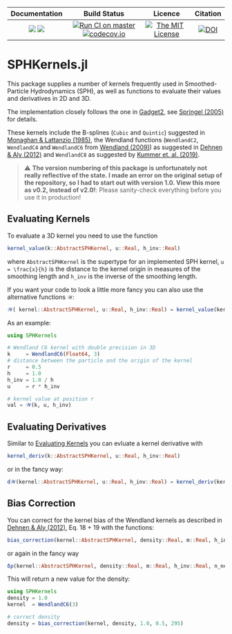 | **Documentation**                                                 | **Build Status**                                                                                | **Licence**                                                                                | **Citation** |
|:-----------------------------------------------------------------:|:-----------------------------------------------------------------------------------------------:| :-----------------------------------------------------------------------------------------------:|:-----------:|
[![](https://img.shields.io/badge/docs-stable-blue.svg)](https://LudwigBoess.github.io/SPHKernels.jl/stable) [![](https://img.shields.io/badge/docs-dev-blue.svg)](https://LudwigBoess.github.io/SPHKernels.jl/dev) | [![Run CI on master](https://github.com/LudwigBoess/SPHKernels.jl/actions/workflows/jlpkgbutler-ci-master-workflow.yml/badge.svg)](https://github.com/LudwigBoess/SPHKernels.jl/actions/workflows/jlpkgbutler-ci-master-workflow.yml) [![codecov.io](https://codecov.io/gh/LudwigBoess/SPHKernels.jl/coverage.svg?branch=master)](https://codecov.io/gh/LudwigBoess/SPHKernels.jl?branch=master) | [![The MIT License](https://img.shields.io/badge/license-MIT-orange.svg)](LICENSE.md) | [![DOI](https://zenodo.org/badge/281332370.svg)](https://zenodo.org/badge/latestdoi/281332370) |

# SPHKernels.jl

This package supplies a number of kernels frequently used in Smoothed-Particle Hydrodynamics (SPH), as well as functions to evaluate their values and derivatives in 2D and 3D.

The implementation closely follows the one in [Gadget2](https://wwwmpa.mpa-garching.mpg.de/gadget/), see [Springel (2005)](https://ui.adsabs.harvard.edu/abs/2005MNRAS.364.1105S/abstract) for details.

These kernels include the B-splines (`Cubic` and `Quintic`) suggested in [Monaghan & Lattanzio (1985)](https://ui.adsabs.harvard.edu/abs/1985A%26A...149..135M/abstract), the Wendland functions (`WendlandC2`, `WendlandC4` and `WendlandC6` from [Wendland (2009)](https://www.researchgate.net/publication/220179293_Divergence-Free_Kernel_Methods_for_Approximating_the_Stokes_Problem)) as suggested in [Dehnen & Aly (2012)](https://academic.oup.com/mnras/article/425/2/1068/1187211) and `WendlandC8` as suggested by [Kummer et. al. (2019)](https://arxiv.org/abs/1902.02330).


> :warning: **The version numbering of this package is unfortunately not really reflective of the state. I made an error on the original setup of the repository, so I had to start out with version 1.0. View this more as v0.2, instead of v2.0!**: Please sanity-check everything before you use it in production!
     

## Evaluating Kernels

To evaluate a 3D kernel you need to use the function

```julia
kernel_value(k::AbstractSPHKernel, u::Real, h_inv::Real)
```

where `AbstractSPHKernel` is the supertype for an implemented SPH kernel, ``u = \frac{x}{h}`` is the distance to the kernel origin in measures of the smoothing length and `h_inv` is the inverse of the smoothing length.

If you want your code to look a little more fancy you can also use the alternative functions `𝒲`:

```julia
𝒲( kernel::AbstractSPHKernel, u::Real, h_inv::Real) = kernel_value(kernel, u, h_inv)
```

As an example:
```julia
using SPHKernels 

# Wendland C6 kernel with double precision in 3D
k     = WendlandC6(Float64, 3)
# distance between the particle and the origin of the kernel
r     = 0.5
h     = 1.0
h_inv = 1.0 / h
u     = r * h_inv

# kernel value at position r
val = 𝒲(k, u, h_inv)
```


## Evaluating Derivatives

Similar to [Evaluating Kernels](@ref) you can evluate a kernel derivative with

```julia
kernel_deriv(k::AbstractSPHKernel, u::Real, h_inv::Real)
```

or in the fancy way:

```julia
d𝒲(kernel::AbstractSPHKernel, u::Real, h_inv::Real) = kernel_deriv(kernel, u, h_inv)
```

## Bias Correction

You can correct for the kernel bias of the Wendland kernels as described in [Dehnen & Aly (2012)](https://academic.oup.com/mnras/article/425/2/1068/1187211), Eq. 18 + 19 with the functions:

```julia
bias_correction(kernel::AbstractSPHKernel, density::Real, m::Real, h_inv::Real, n_neighbours::Integer)
```

or again in the fancy way

```julia
δρ(kernel::AbstractSPHKernel, density::Real, m::Real, h_inv::Real, n_neighbours::Integer) = bias_correction(kernel, density, m, h_inv, n_neighbours)
```

This will return a new value for the density:

```julia
using SPHKernels
density = 1.0
kernel  = WendlandC6(3)

# correct density
density = bias_correction(kernel, density, 1.0, 0.5, 295)
```